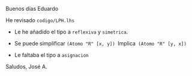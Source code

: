 Buenos días Eduardo

He revisado `codigo/LPH.lhs`

+ Le he añadido el tipo a `reflexiva` y `simetrica`.

+ Se puede simplificar `(Atomo "R" [x, y]) `Implica` (Atomo "R" [y, x])` 

+ Le faltaba el tipo a `asignacion`

Saludos, José A.

